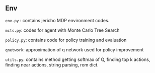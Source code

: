## Env

`env.py` : contains jericho MDP environment codes.

`mcts.py`: codes for agent with Monte Carlo Tree Search

`policy.py`: contains code for policy training and evaluation

`qnetwork`: approximation of q network used for policy improvement

`utils.py`: contains method getting softmax of Q, finding top k actions, finding near actions, string parsing, rom dict.
